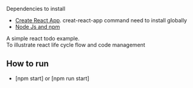 Dependencies to install
- [Create React App](https://github.com/facebook/create-react-app). creat-react-app command need to install globally
- [Node Js and npm](https://nodejs.org/en/)

A simple react todo example.<br>
To illustrate react life cycle flow and code management

## How to run
- [npm start] or [npm run start]
